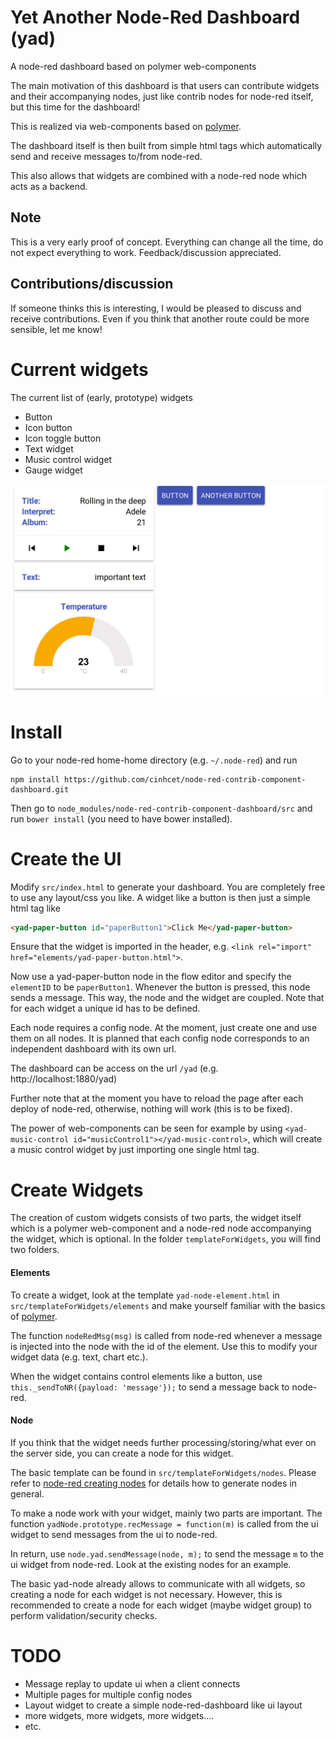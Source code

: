 # Yet Another Node-Red Dashboard (yad)
A node-red dashboard based on polymer web-components

The main motivation of this dashboard is that users can contribute widgets and their accompanying nodes, just like contrib nodes for node-red itself, but this time for the dashboard!

This is realized via web-components based on [polymer](https://www.polymer-project.org/).

The dashboard itself is then built from simple html tags which automatically send and receive messages to/from node-red.

This also allows that widgets are combined with a node-red node which acts as a backend.

## Note
This is a very early proof of concept. Everything can change all the time, do not expect everything to work. Feedback/discussion appreciated.

## Contributions/discussion
If someone thinks this is interesting, I would be pleased to discuss and receive contributions. Even if you think that another route could be more sensible, let me know!

# Current widgets
The current list of (early, prototype) widgets
* Button
* Icon button
* Icon toggle button
* Text widget
* Music control widget
* Gauge widget

![exampleDashboard](exampleDashboard.png)

# Install
Go to your node-red home-home directory (e.g. `~/.node-red`) and run
```
npm install https://github.com/cinhcet/node-red-contrib-component-dashboard.git
```
Then go to `node_modules/node-red-contrib-component-dashboard/src` and run `bower install` (you need to have bower installed).

# Create the UI
Modify `src/index.html` to generate your dashboard. You are completely free to use any layout/css you like. A widget like a button is then just a simple html tag like
```html
<yad-paper-button id="paperButton1">Click Me</yad-paper-button>
```
Ensure that the widget is imported in the header, e.g. `<link rel="import" href="elements/yad-paper-button.html">`.

Now use a yad-paper-button node in the flow editor and specify the `elementID` to be `paperButton1`. Whenever the button is pressed, this node sends a message. This way, the node and the widget are coupled.
Note that for each widget a unique id has to be defined.

Each node requires a config node. At the moment, just create one and use them on all nodes. It is planned that each config node corresponds to an independent dashboard with its own url.

The dashboard can be access on the url `/yad` (e.g. http://localhost:1880/yad)

Further note that at the moment you have to reload the page after each deploy of node-red, otherwise, nothing will work (this is to be fixed).

The power of web-components can be seen for example by using `<yad-music-control id="musicControl1"></yad-music-control>`, which will create a music control widget by just importing one single html tag.

# Create Widgets
The creation of custom widgets consists of two parts, the widget itself which is a polymer web-component and a node-red node accompanying the widget, which is optional. In the folder `templateForWidgets`, you will find two folders.
#### Elements
To create a widget, look at the template `yad-node-element.html` in `src/templateForWidgets/elements` and make yourself familiar with the basics of [polymer](https://www.polymer-project.org/2.0/docs/devguide/feature-overview).

The function `nodeRedMsg(msg)` is called from node-red whenever a message is injected into the node with the id of the element. Use this to modify your widget data (e.g. text, chart etc.).

When the widget contains control elements like a button, use `this._sendToNR({payload: 'message'});` to send a message back to node-red.

#### Node
If you think that the widget needs further processing/storing/what ever on the server side, you can create a node for this widget.

The basic template can be found in `src/templateForWidgets/nodes`. Please refer to [node-red creating nodes](https://nodered.org/docs/creating-nodes/) for details how to generate nodes in general.

To make a node work with your widget, mainly two parts are important. The function `yadNode.prototype.recMessage = function(m)` is called from the ui widget to send messages from the ui to node-red.

In return, use `node.yad.sendMessage(node, m);` to send the message `m` to the ui widget from node-red. Look at the existing nodes for an example.

The basic yad-node already allows to communicate with all widgets, so creating a node for each widget is not necessary. However, this is recommended to create a node for each widget (maybe widget group) to perform validation/security checks.

# TODO
* Message replay to update ui when a client connects
* Multiple pages for multiple config nodes
* Layout widget to create a simple node-red-dashboard like ui layout
* more widgets, more widgets, more widgets....
* etc.
